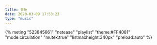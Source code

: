 ```yaml
---
title: 音乐
date: 2020-03-09 17:53:23
type: "music"
---
```


{% meting "523845661" "netease" "playlist" "theme:#FF4081" "mode:circulation" "mutex:true" "listmaxheight:340px" "preload:auto" %}
